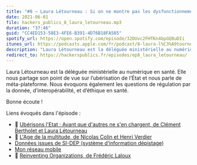 ```yaml
---
title: "#8 – Laura Létourneau : Si on ne montre pas les dysfonctionnements, on sape la confiance parce que les gens savent bien que tout n’est pas parfait."
date: 2021-06-01
file: hackers_publics_8_laura_letourneau.mp3
duration: "37:46"
guid: "CC4ED153-58E3-4FE6-B391-4D76B18FA585"
spotify_url: https://open.spotify.com/episode/32DUvc2FHTKn4bpGQ8uDIi
itunes_url: https://podcasts.apple.com/fr/podcast/8-laura-l%C3%A9tourneau-si-on-ne-montre-pas-les-dysfonctionnements/id1498775170?i=1000523324055
description: "Laura Létourneau est la déléguée ministérielle au numérique en santé. Elle nous partage son point de vue sur l’ubérisation de l’État et nous parle de méta-plateforme. Nous évoquons également les questions de régulation par la donnée, d’interopérabilité, et d’éthique en santé."
redirect_to: https://hackerspublics.fr/episodes/ep8_laura_letourneau/
---
```

Laura Létourneau est la déléguée ministérielle au numérique en santé. Elle nous partage son point de vue sur l’ubérisation de l’État et nous parle de méta-plateforme. Nous évoquons également les questions de régulation par la donnée, d’interopérabilité, et d’éthique en santé.

Bonne écoute !

Liens évoqués dans l'épisode :

* 📘 [Ubérisons l'Etat : Avant que d'autres ne s'en chargent, de Clément Bertholet et Laura Létourneau](https://www.armand-colin.com/uberisons-letat-avant-que-dautres-ne-sen-chargent-9782200617868)
* 📘 [L'Age de la multitude, de Nicolas Colin et Henri Verdier](https://www.armand-colin.com/lage-de-la-multitude-2e-ed-entreprendre-et-gouverner-apres-la-revolution-numerique-9782200601447)
* [Données issues de SI-DEP (système d’information dépistage)](https://www.data.gouv.fr/fr/datasets/donnees-relatives-aux-resultats-des-tests-virologiques-covid-19/)
* [Mon réseau mobile](https://monreseaumobile.arcep.fr/)
* 📘 [Reinventing Organizations, de Frédéric Laloux](https://www.reinventingorganizations.com/)
